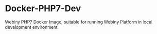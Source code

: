# Docker-PHP7-Dev
Webiny PHP7 Docker Image, suitable for running Webiny Platform in local development environment.
